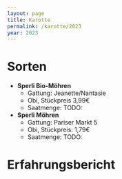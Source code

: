 ```yaml
---
layout: page
title: Karotte
permalink: /karotte/2023
year: 2023
---
```


# Sorten

- **Sperli Bio-Möhren**
    - Gattung: Jeanette/Nantasie
    - Obi, Stückpreis 3,99€
    - Saatmenge: TODO:
- **Sperli Möhren**
    - Gattung: Pariser Markt 5
    - Obi, Stückpreis: 1,79€
    - Saatmenge: TODO:

# Erfahrungsbericht 

